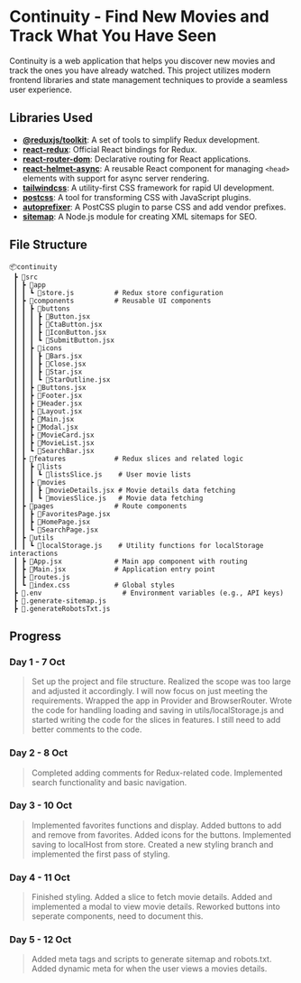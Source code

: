 # Continuity - Find New Movies and Track What You Have Seen

Continuity is a web application that helps you discover new movies and track the ones you have already watched. This project utilizes modern frontend libraries and state management techniques to provide a seamless user experience.

## Libraries Used

- **[@reduxjs/toolkit](https://www.npmjs.com/package/@reduxjs/toolkit)**: A set of tools to simplify Redux development.
- **[react-redux](https://www.npmjs.com/package/react-redux)**: Official React bindings for Redux.
- **[react-router-dom](https://www.npmjs.com/package/react-router-dom)**: Declarative routing for React applications.
- **[react-helmet-async](https://www.npmjs.com/package/react-helmet-async)**: A reusable React component for managing `<head>` elements with support for async server rendering.
- **[tailwindcss](https://www.npmjs.com/package/tailwindcss)**: A utility-first CSS framework for rapid UI development.
- **[postcss](https://www.npmjs.com/package/postcss)**: A tool for transforming CSS with JavaScript plugins.
- **[autoprefixer](https://www.npmjs.com/package/autoprefixer)**: A PostCSS plugin to parse CSS and add vendor prefixes.
- **[sitemap](https://www.npmjs.com/package/sitemap)**: A Node.js module for creating XML sitemaps for SEO.


## File Structure

```plaintext
📦continuity
 ┣ 📂src
 ┃ ┣ 📂app
 ┃ ┃ ┗ 📜store.js          # Redux store configuration
 ┃ ┣ 📂components          # Reusable UI components
 ┃ ┃ ┣ 📂buttons
 ┃ ┃ ┃ ┣ 📜Button.jsx
 ┃ ┃ ┃ ┣ 📜CtaButton.jsx
 ┃ ┃ ┃ ┣ 📜IconButton.jsx
 ┃ ┃ ┃ ┗ 📜SubmitButton.jsx
 ┃ ┃ ┣ 📂icons
 ┃ ┃ ┃ ┣ 📜Bars.jsx
 ┃ ┃ ┃ ┣ 📜Close.jsx
 ┃ ┃ ┃ ┣ 📜Star.jsx
 ┃ ┃ ┃ ┗ 📜StarOutline.jsx
 ┃ ┃ ┣ 📜Buttons.jsx
 ┃ ┃ ┣ 📜Footer.jsx
 ┃ ┃ ┣ 📜Header.jsx
 ┃ ┃ ┣ 📜Layout.jsx
 ┃ ┃ ┣ 📜Main.jsx
 ┃ ┃ ┣ 📜Modal.jsx
 ┃ ┃ ┣ 📜MovieCard.jsx
 ┃ ┃ ┣ 📜MovieList.jsx
 ┃ ┃ ┗ 📜SearchBar.jsx
 ┃ ┣ 📂features            # Redux slices and related logic
 ┃ ┃ ┣ 📂lists
 ┃ ┃ ┃ ┗ 📜listsSlice.js    # User movie lists
 ┃ ┃ ┣ 📂movies
 ┃ ┃ ┃ ┣ 📜movieDetails.jsx # Movie details data fetching
 ┃ ┃ ┃ ┗ 📜moviesSlice.js   # Movie data fetching
 ┃ ┣ 📂pages               # Route components
 ┃ ┃ ┣ 📜FavoritesPage.jsx
 ┃ ┃ ┣ 📜HomePage.jsx
 ┃ ┃ ┗ 📜SearchPage.jsx
 ┃ ┣ 📂utils
 ┃ ┃ ┗ 📜localStorage.js    # Utility functions for localStorage interactions
 ┃ ┣ 📜App.jsx             # Main app component with routing
 ┃ ┣ 📜Main.jsx            # Application entry point
 ┃ ┣ 📜routes.js
 ┃ ┗ 📜index.css           # Global styles
 ┣ 📜.env                    # Environment variables (e.g., API keys)
 ┣ 📜.generate-sitemap.js
 ┣ 📜.generateRobotsTxt.js
```

## Progress

### Day 1 - 7 Oct

> Set up the project and file structure. Realized the scope was too large and adjusted it accordingly. I will now focus on just meeting the requirements. Wrapped the app in Provider and BrowserRouter. Wrote the code for handling loading and saving in utils/localStorage.js and started writing the code for the slices in features. I still need to add better comments to the code.

### Day 2 - 8 Oct

> Completed adding comments for Redux-related code. Implemented search functionality and basic navigation.

### Day 3 - 10 Oct

> Implemented favorites functions and display. Added buttons to add and remove from favorites. Added icons for the buttons. Implemented saving to localHost from store. Created a new styling branch and implemented the first pass of styling.

### Day 4 - 11 Oct

> Finished styling. Added a slice to fetch movie details. Added and implemented a modal to view movie details. Reworked buttons into seperate components, need to document this.

### Day 5 - 12 Oct

> Added meta tags and scripts to generate sitemap and robots.txt. Added dynamic meta for when the user views a movies details.